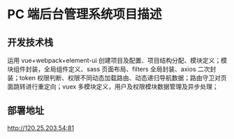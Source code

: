 # PC 端后台管理系统项目描述
## 开发技术栈
运用 vue+webpack+element-ui 创建项目及配置、项目结构分配、模块定义；模块组件封装，全局组件定义、sass 页面布局、filters 全局封装、axios 二次封装；token 权限判断、权限不同动态加载路由、动态递归导航数据；路由守卫对页面跳转进行重定向；vuex 多模块定义，用户及权限模块数据管理及异步处理；
## 部署地址
http://120.25.203.54:81
